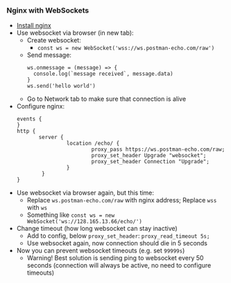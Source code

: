 ### Nginx with WebSockets
* [Install nginx](nginx.md)
* Use websocket via browser (in new tab):
    * Create websocket:
        * `const ws = new WebSocket('wss://ws.postman-echo.com/raw')`
    * Send message:
        ```
        ws.onmessage = (message) => {
          console.log(`message received`, message.data)
        }
        ws.send('hello world')
        ```
    * Go to Network tab to make sure that connection is alive
* Configure nginx:
    ```
    events {
    }
    http {
           server {
                    location /echo/ {
                            proxy_pass https://ws.postman-echo.com/raw;
                            proxy_set_header Upgrade "websocket";
                            proxy_set_header Connection "Upgrade";
                    }
            }
    }
    ```
* Use websocket via browser again, but this time:
    * Replace `ws.postman-echo.com/raw` with nginx address; Replace `wss` with `ws`
    * Something like `const ws = new WebSocket('ws://128.165.13.66/echo/')`
* Change timeout (how long websocket can stay inactive)
    * Add to config, below `proxy_set_header`:
        `proxy_read_timeout 5s;`
    * Use websocket again, now connection should die in 5 seconds
* Now you can prevent websocket timeouts (e.g. set `99999s`) 
    * Warning! Best solution is sending ping to websocket every 50 seconds (connection will always be active, no need to configure timeouts)
